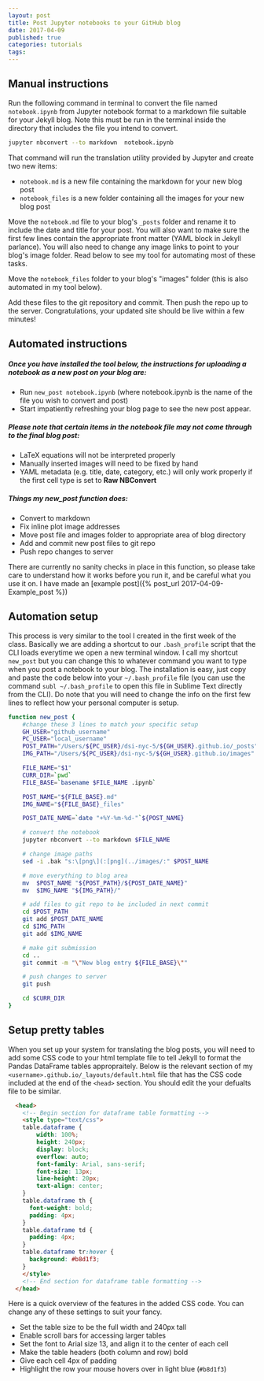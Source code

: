 ```yaml
---
layout: post
title: Post Jupyter notebooks to your GitHub blog
date: 2017-04-09
published: true
categories: tutorials
tags:
---
```



## Manual instructions

Run the following command in terminal to convert the file named `notebook.ipynb` from Jupyter notebook format to a markdown file suitable for your Jekyll blog.  Note this must be run in the terminal inside the directory that includes the file you intend to convert.

```bash
jupyter nbconvert --to markdown  notebook.ipynb 
```

That command will run the translation utility provided by Jupyter and create two new items:
- `notebook.md` is a new file containing the markdown for your new blog post
- `notebook_files` is a new folder containing all the images for your new blog post


Move the `notebook.md` file to your blog's `_posts` folder and rename it to include the date and title for your post.  You will also want to make sure the first few lines contain the appropriate front matter (YAML block in Jekyll parlance).  You will also need to change any image links to point to your blog's image folder.  Read below to see my tool for automating most of these tasks.

Move the `notebook_files` folder to your blog's "images" folder (this is also automated in my tool below). 

Add these files to the git repository and commit.  Then push the repo up to the server.  Congratulations, your updated site should be live within a few minutes!


## Automated instructions

##### Once you have installed the tool below, the instructions for uploading a notebook as a new post on your blog are:
- Run `new_post notebook.ipynb` (where notebook.ipynb is the name of the file you wish to convert and post)
- Start impatiently refreshing your blog page to see the new post appear.

##### Please note that certain items in the notebook file may not come through to the final blog post:
- LaTeX equations will not be interpreted properly
- Manually inserted images will need to be fixed by hand
- YAML metadata (e.g. title, date, category, etc.) will only work properly if the first cell type is set to **Raw NBConvert**

##### Things my new_post function does:
- Convert to markdown
- Fix inline plot image addresses
- Move post file and images folder to appropriate area of blog directory
- Add and commit new post files to git repo
- Push repo changes to server


There are currently no sanity checks in place in this function, so please take care to understand how it works before you run it, and be careful what you use it on.  I have made an [example post]({% post_url 2017-04-09-Example_post %})


## Automation setup

This process is very similar to the tool I created in the first week of the class.  Basically we are adding a shortcut to our `.bash_profile` script that the CLI loads everytime we open a new terminal window.  I call my shortcut `new_post` but you can change this to whatever command you want to type when you post a notebook to your blog.  The installation is easy, just copy and paste the code below into your `~/.bash_profile` file (you can use the command `subl ~/.bash_profile` to open this file in Sublime Text directly from the CLI).  Do note that you will need to change the info on the first few lines to reflect how your personal computer is setup.

```bash
function new_post {
    #change these 3 lines to match your specific setup
    GH_USER="github_username"
    PC_USER="local_username"
    POST_PATH="/Users/${PC_USER}/dsi-nyc-5/${GH_USER}.github.io/_posts"
    IMG_PATH="/Users/${PC_USER}/dsi-nyc-5/${GH_USER}.github.io/images"

    FILE_NAME="$1"
    CURR_DIR=`pwd`
    FILE_BASE=`basename $FILE_NAME .ipynb`

    POST_NAME="${FILE_BASE}.md"
    IMG_NAME="${FILE_BASE}_files"

    POST_DATE_NAME=`date "+%Y-%m-%d-"`${POST_NAME}

    # convert the notebook
    jupyter nbconvert --to markdown $FILE_NAME

    # change image paths
    sed -i .bak "s:\[png\](:[png](../images/:" $POST_NAME

    # move everything to blog area
    mv  $POST_NAME "${POST_PATH}/${POST_DATE_NAME}"
    mv  $IMG_NAME "${IMG_PATH}/"

    # add files to git repo to be included in next commit
    cd $POST_PATH
    git add $POST_DATE_NAME
    cd $IMG_PATH
    git add $IMG_NAME

    # make git submission
    cd ..
    git commit -m "\"New blog entry ${FILE_BASE}\""

    # push changes to server
    git push

    cd $CURR_DIR
}
```



## Setup pretty tables
When you set up your system for translating the blog posts, you will need to add some CSS code to your html template file to tell Jekyll to format the Pandas DataFrame tables appropraitely.  Below is the relevant section of my `<username>.github.io/_layouts/default.html` file that has the CSS code included at the end of the `<head>` section. You should edit the your defualts file to be similar.

```html
  <head>
    <!-- Begin section for dataframe table formatting -->
    <style type="text/css">
    table.dataframe {
        width: 100%;
        height: 240px;
        display: block;
        overflow: auto;
        font-family: Arial, sans-serif;
        font-size: 13px;
        line-height: 20px;
        text-align: center;
    }
    table.dataframe th {
      font-weight: bold;
      padding: 4px;
    }
    table.dataframe td {
      padding: 4px;
    }
    table.dataframe tr:hover {
      background: #b8d1f3; 
    }
    </style>
    <!-- End section for dataframe table formatting -->
  </head>
  ```

Here is a quick overview of the features in the added CSS code.  You can change any of these settings to suit your fancy.

- Set the table size to be the full width and 240px tall
- Enable scroll bars for accessing larger tables
- Set the font to Arial size 13, and align it to the center of each cell
- Make the table headers (both column and row) bold
- Give each cell 4px of padding
- Highlight the row your mouse hovers over in light blue (`#b8d1f3`)  





